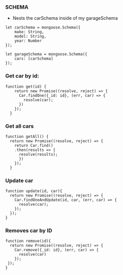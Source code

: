 ### SCHEMA
- Nests the carSchema inside of my garageSchema
```
let carSchema = mongoose.Schema({
    make: String,
    model: String,
    year: Number
});

let garageSchema = mongoose.Schema({
    cars: [carSchema]
});
```

### Get car by id:
```
function get(id) {
    return new Promise((resolve, reject) => {
      Car.findOne({_id: id}, (err, car) => {
        resolve(car);
      })
    });
  }
```

### Get all cars
```
function getAll() {
  return new Promise((resolve, reject) => {
    return Car.find()
    .then(results => {
      resolve(results);
      })
    });
  }
```


### Update car
```
function update(id, car){
  return new Promise((resolve, reject) => {
    Car.findOneAndUpdate(id, car, (err, car) => {
      resolve(car);
    });
  });
}
```

### Removes car by ID
```
function remove(id){
  return new Promise((resolve, reject) => {
    Car.remove({_id: id}, (err, car) => {
      resolve(car)
    });
 });
}
```